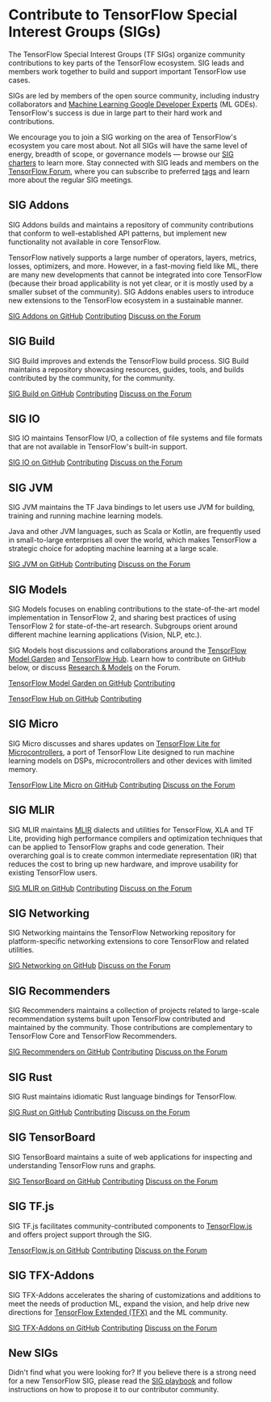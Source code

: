 # Contribute to TensorFlow Special Interest Groups (SIGs)

The TensorFlow Special Interest Groups (TF SIGs) organize community contributions to key parts of the TensorFlow ecosystem. SIG leads and members work together to build and support important TensorFlow use cases.

SIGs are led by members of the open source community, including industry collaborators and [Machine Learning Google Developer Experts](https://developers.google.com/community/experts) (ML GDEs). TensorFlow's success is due in large part to their hard work and contributions.

We encourage you to join a SIG working on the area of TensorFlow's ecosystem you care most about. Not all SIGs will have the same level of energy, breadth of scope, or governance models — browse our [SIG charters](https://github.com/tensorflow/community/tree/master/sigs) to learn more. Stay connected with SIG leads and members on the [TensorFlow Forum](https://discuss.tensorflow.org/c/special-interest-groups/8), where you can subscribe to preferred [tags](https://discuss.tensorflow.org/tags) and learn more about the regular SIG meetings.

## SIG Addons

SIG Addons builds and maintains a repository of community contributions that conform to well-established API patterns, but implement new functionality not available in core TensorFlow. 

TensorFlow natively supports a large number of operators, layers, metrics, losses, optimizers, and more. However, in a fast-moving field like ML, there are many new developments that cannot be integrated into core TensorFlow (because their broad applicability is not yet clear, or it is mostly used by a smaller subset of the community). SIG Addons enables users to introduce new extensions to the TensorFlow ecosystem in a sustainable manner.

<a class="button button-primary" href="https://github.com/tensorflow/addons">SIG Addons on GitHub</a> <a class="button" href="https://github.com/tensorflow/addons/blob/master/CONTRIBUTING.md">Contributing</a> <a class="button" href="https://discuss.tensorflow.org/c/special-interest-groups/addons/11">Discuss on the Forum</a>

## SIG Build

SIG Build improves and extends the TensorFlow build process. SIG Build maintains a repository showcasing resources, guides, tools, and builds contributed by the community, for the community.

<a class="button button-primary" href="https://github.com/tensorflow/build">SIG Build on GitHub</a> <a class="button" href="https://github.com/tensorflow/build/blob/master/CONTRIBUTING.md">Contributing</a> <a class="button" href="https://discuss.tensorflow.org/c/special-interest-groups/build">Discuss on the Forum</a>

## SIG IO

SIG IO maintains TensorFlow I/O, a collection of file systems and file formats that are not available in TensorFlow's built-in support.

<a class="button button-primary" href="https://github.com/tensorflow/io">SIG IO on GitHub</a> <a class="button" href="https://github.com/tensorflow/io/blob/master/CONTRIBUTING.md">Contributing</a> <a class="button" href="https://discuss.tensorflow.org/c/special-interest-groups/io">Discuss on the Forum</a>

## SIG JVM

SIG JVM maintains the TF Java bindings to let users use JVM for building, training and running machine learning models.

Java and other JVM languages, such as Scala or Kotlin, are frequently used in small-to-large enterprises all over the world, which makes TensorFlow a strategic choice for adopting machine learning at a large scale.

<a class="button button-primary" href="https://github.com/tensorflow/java">SIG JVM on GitHub</a> <a class="button" href="https://github.com/tensorflow/java/blob/master/CONTRIBUTING.md">Contributing</a> <a class="button" href="https://discuss.tensorflow.org/c/special-interest-groups/jvm">Discuss on the Forum</a>

## SIG Models

SIG Models focuses on enabling contributions to the state-of-the-art model implementation in TensorFlow 2, and sharing best practices of using TensorFlow 2 for state-of-the-art research. Subgroups orient around different machine learning applications (Vision, NLP, etc.).

SIG Models host discussions and collaborations around the [TensorFlow Model Garden](https://github.com/tensorflow/models) and [TensorFlow Hub](https://tfhub.dev). Learn how to contribute on GitHub below, or discuss [Research & Models](https://discuss.tensorflow.org/c/research-models/26) on the Forum.

<a class="button button-primary" href="https://github.com/tensorflow/models">TensorFlow Model Garden on GitHub</a> <a class="button" href="https://github.com/tensorflow/models/blob/master/CONTRIBUTING.md">Contributing</a> 

<a class="button button-primary" href="https://github.com/tensorflow/hub">TensorFlow Hub on GitHub</a> <a class="button" href="https://github.com/tensorflow/hub/blob/master/CONTRIBUTING.md">Contributing</a> 

## SIG Micro

SIG Micro discusses and shares updates on [TensorFlow Lite for Microcontrollers](https://www.tensorflow.org/lite/microcontrollers), a port of TensorFlow Lite designed to run machine learning models on DSPs, microcontrollers and other devices with limited memory.

<a class="button button-primary" href="https://github.com/tensorflow/tflite-micro">TensorFlow Lite Micro on GitHub</a> <a class="button" href="https://github.com/tensorflow/tflite-micro/blob/main/CONTRIBUTING.md">Contributing</a> <a class="button" href="https://discuss.tensorflow.org/c/special-interest-groups/micro">Discuss on the Forum</a>

## SIG MLIR

SIG MLIR maintains [MLIR](https://mlir.llvm.org/) dialects and utilities for TensorFlow, XLA and TF Lite, providing high performance compilers and optimization techniques that can be applied to TensorFlow graphs and code generation. Their overarching goal is to create common intermediate representation (IR) that reduces the cost to bring up new hardware, and improve usability for existing TensorFlow users.

<a class="button button-primary" href="https://github.com/tensorflow/tensorflow/tree/master/tensorflow/compiler/mlir">SIG MLIR on GitHub</a> <a class="button" href="https://mlir.llvm.org/">Contributing</a> <a class="button" href="https://discuss.tensorflow.org/c/special-interest-groups/mlir">Discuss on the Forum</a>

## SIG Networking

SIG Networking maintains the TensorFlow Networking repository for platform-specific networking extensions to core TensorFlow and related utilities.

<a class="button button-primary" href="https://github.com/tensorflow/networking">SIG Networking on GitHub</a> <a class="button" href="https://discuss.tensorflow.org/c/special-interest-groups/networking">Discuss on the Forum</a>

## SIG Recommenders

SIG Recommenders maintains a collection of projects related to large-scale recommendation systems built upon TensorFlow contributed and maintained by the community. Those contributions are complementary to TensorFlow Core and TensorFlow Recommenders.

<a class="button button-primary" href="https://github.com/tensorflow/recommenders-addons">SIG Recommenders on GitHub</a> <a class="button" href="https://github.com/tensorflow/recommenders-addons/blob/master/CONTRIBUTING.md/">Contributing</a> <a class="button" href="https://discuss.tensorflow.org/c/special-interest-groups/recommenders">Discuss on the Forum</a>

## SIG Rust

SIG Rust maintains idiomatic Rust language bindings for TensorFlow.

<a class="button button-primary" href="https://github.com/tensorflow/rust/blob/master/CONTRIBUTING.md">SIG Rust on GitHub</a> <a class="button" href="https://github.com/tensorflow/rust/blob/master/CONTRIBUTING.md">Contributing</a> <a class="button" href="https://discuss.tensorflow.org/c/special-interest-groups/rust">Discuss on the Forum</a>

## SIG TensorBoard

SIG TensorBoard maintains a suite of web applications for inspecting and understanding TensorFlow runs and graphs.

<a class="button button-primary" href="https://github.com/tensorflow/tensorboard/blob/master/CONTRIBUTING.md">SIG TensorBoard on GitHub</a> <a class="button" href="https://github.com/tensorflow/tensorboard/blob/master/CONTRIBUTING.md">Contributing</a> <a class="button" href="https://discuss.tensorflow.org/c/special-interest-groups/tensorboard/">Discuss on the Forum</a>

## SIG TF.js

SIG TF.js facilitates community-contributed components to [TensorFlow.js](https://www.tensorflow.org/js) and offers project support through the SIG.

<a class="button button-primary" href="https://github.com/tensorflow/tfjs">TensorFlow.js on GitHub</a> <a class="button" href="https://github.com/tensorflow/tfjs/blob/master/CONTRIBUTING.md">Contributing</a> <a class="button" href="https://discuss.tensorflow.org/c/special-interest-groups/tfjs/">Discuss on the Forum</a>

## SIG TFX-Addons

SIG TFX-Addons accelerates the sharing of customizations and additions to meet the needs of production ML, expand the vision, and help drive new directions for [TensorFlow Extended (TFX)](https://www.tensorflow.org/tfx) and the ML community.

<a class="button button-primary" href="https://github.com/tensorflow/tfx-addons">SIG TFX-Addons on GitHub</a> <a class="button" href="https://github.com/tensorflow/tfx-addons/blob/main/CONTRIBUTING.md">Contributing</a> <a class="button" href="https://discuss.tensorflow.org/c/special-interest-groups/tfx-addons/">Discuss on the Forum</a>

## New SIGs

Didn't find what you were looking for? If you believe there is a strong need for a new TensorFlow SIG, please read the [SIG playbook](https://www.tensorflow.org/community/sig_playbook) and follow instructions on how to propose it to our contributor community.
